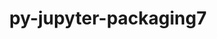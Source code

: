 ---
title: "py-jupyter-packaging7"
layout: cache
categories: [package, v0.18.1]
meta: {"versions": ["0.7.12"], "compilers": ["gcc@=7.5.0"], "oss": ["ubuntu18.04"], "platforms": ["linux"], "targets": ["x86_64"], "stacks": ["data-vis-sdk", "root"], "num_specs": 1, "num_specs_by_stack": {"data-vis-sdk": 1, "root": 1}}
spec_details: [{"hash": "qoiw5zrncsm4dpda5hjkqaosfx6ncpqz", "compiler": "gcc@=7.5.0", "versions": ["0.7.12"], "os": "ubuntu18.04", "platform": "linux", "target": "x86_64", "variants": [], "stacks": ["data-vis-sdk", "root"], "size": "-", "tarball": "https://binaries.spack.io/releases/v0.18.1/build_cache/linux-ubuntu18.04-x86_64/gcc-7.5.0/py-jupyter-packaging7-0.7.12/linux-ubuntu18.04-x86_64-gcc-7.5.0-py-jupyter-packaging7-0.7.12-qoiw5zrncsm4dpda5hjkqaosfx6ncpqz.spack"}]
---